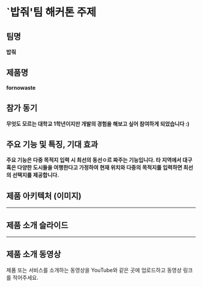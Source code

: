 # `밥줘'팀 해커톤 주제

## 팀명

**밥줘** 

## 제품명

**fornowaste** 

## 참가 동기

**무엇도 모르는 대학교 1학년이지만 개발의 경험을 해보고 싶어 참여하게 되었습니다 :)** 

## 주요 기능 및 특징, 기대 효과

**주요 기능은 다중 목적지 입력 시 최선의 동선ㅇ르 짜주는 기능입니다. 타 지역에서 대구 혹은 다양한 도시들을 여행한다고 가정하여 현재 위치와 다중의 목적지를 입력하면 최선의 선택지를 제공합니다.** 

## 제품 아키텍처 (이미지)

**** 

## 제품 소개 슬라이드

****

## 제품 소개 동영상

제품 또는 서비스를 소개하는 동영상을 YouTube와 같은 곳에 업로드하고 동영상 링크를 적어주세요.
